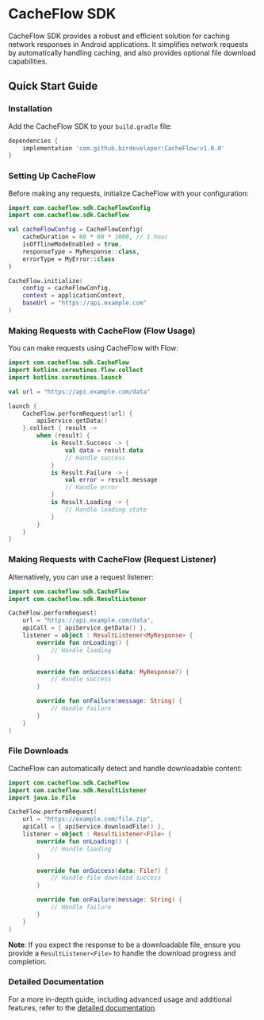 
# CacheFlow SDK

CacheFlow SDK provides a robust and efficient solution for caching network responses in Android applications. It simplifies network requests by automatically handling caching, and also provides optional file download capabilities.

## Quick Start Guide

### Installation

Add the CacheFlow SDK to your `build.gradle` file:

```gradle
dependencies {
    implementation 'com.github.birdeveloper:CacheFlow:v1.0.0'
}
```

### Setting Up CacheFlow

Before making any requests, initialize CacheFlow with your configuration:

```kotlin
import com.cacheflow.sdk.CacheFlowConfig
import com.cacheflow.sdk.CacheFlow

val cacheFlowConfig = CacheFlowConfig(
    cacheDuration = 60 * 60 * 1000, // 1 hour
    isOfflineModeEnabled = true,
    responseType = MyResponse::class, 
    errorType = MyError::class 
)

CacheFlow.initialize(
    config = cacheFlowConfig,
    context = applicationContext,
    baseUrl = "https://api.example.com"
)
```

### Making Requests with CacheFlow (Flow Usage)

You can make requests using CacheFlow with Flow:

```kotlin
import com.cacheflow.sdk.CacheFlow
import kotlinx.coroutines.flow.collect
import kotlinx.coroutines.launch

val url = "https://api.example.com/data"

launch {
    CacheFlow.performRequest(url) {
        apiService.getData()
    }.collect { result ->
        when (result) {
            is Result.Success -> {
                val data = result.data
                // Handle success
            }
            is Result.Failure -> {
                val error = result.message
                // Handle error
            }
            is Result.Loading -> {
                // Handle loading state
            }
        }
    }
}
```

### Making Requests with CacheFlow (Request Listener)

Alternatively, you can use a request listener:

```kotlin
import com.cacheflow.sdk.CacheFlow
import com.cacheflow.sdk.ResultListener

CacheFlow.performRequest(
    url = "https://api.example.com/data",
    apiCall = { apiService.getData() },
    listener = object : ResultListener<MyResponse> {
        override fun onLoading() {
            // Handle loading
        }

        override fun onSuccess(data: MyResponse?) {
            // Handle success
        }

        override fun onFailure(message: String) {
            // Handle failure
        }
    }
)
```

### File Downloads

CacheFlow can automatically detect and handle downloadable content:

```kotlin
import com.cacheflow.sdk.CacheFlow
import com.cacheflow.sdk.ResultListener
import java.io.File

CacheFlow.performRequest(
    url = "https://example.com/file.zip",
    apiCall = { apiService.downloadFile() },
    listener = object : ResultListener<File> {
        override fun onLoading() {
            // Handle loading
        }

        override fun onSuccess(data: File?) {
            // Handle file download success
        }

        override fun onFailure(message: String) {
            // Handle failure
        }
    }
)
```

**Note**: If you expect the response to be a downloadable file, ensure you provide a `ResultListener<File>` to handle the download progress and completion.

### Detailed Documentation

For a more in-depth guide, including advanced usage and additional features, refer to the [detailed documentation](README-Detailed-Documentation.md).
